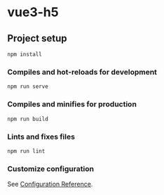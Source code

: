 <!-- 
    图片链接
    http://106.12.85.17:8090/public/image/jd_category/dm-0001.jpg
    jx-category jd_category


    数据接口
    http://106.12.85.17:8090/vuedemo/
    get_    post_


    img     ->  小图标  
    http://106.12.85.17:8090/public/image/jd.png
    http://106.12.85.17:8090/public/image/tabbar/home_active.svg

    利用本地进行缓存地址路由  用户信息  
        做出限制缓存20条    多出替换 头部清除一个
-->












# vue3-h5

## Project setup
```
npm install
```

### Compiles and hot-reloads for development
```
npm run serve
```

### Compiles and minifies for production
```
npm run build
```

### Lints and fixes files
```
npm run lint
```

### Customize configuration
See [Configuration Reference](https://cli.vuejs.org/config/).
